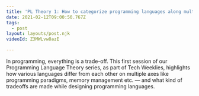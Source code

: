 ```yaml
---
title: 'PL Theory 1: How to categorize programming languages along multiple axes'
date: 2021-02-12T09:00:50.767Z
tags:
  - post
layout: layouts/post.njk
videoId: Z3MWLvw8azE

---
```


<!--- You can insert a short description here -->
In programming, everything is a trade-off. This first session of our Programming Language Theory series, as part of Tech Weeklies, highlights how various languages differ from each other on multiple axes like programming paradigms, memory management etc. — and what kind of tradeoffs are made while designing programming languages.
